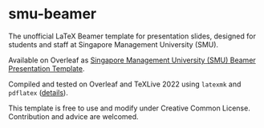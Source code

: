 # smu-beamer

The unofficial LaTeX Beamer template for presentation slides, designed for students and staff at Singapore Management University (SMU).

Available on Overleaf as [Singapore Management University (SMU) Beamer Presentation Template](https://www.overleaf.com/latex/templates/singapore-management-university-smu-beamer-presentation-template/rwwchgwdpgjm).

Compiled and tested on Overleaf and TeXLive 2022 using `latexmk` and `pdflatex` ([details](https://github.com/James-Yu/LaTeX-Workshop/wiki/Compile#latex-recipes)).

This template is free to use and modify under Creative Common License. Contribution and advice are welcomed.